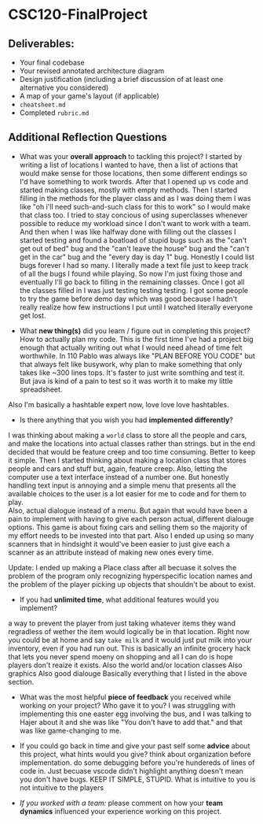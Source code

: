 # CSC120-FinalProject

## Deliverables:
 - Your final codebase
 - Your revised annotated architecture diagram
 - Design justification (including a brief discussion of at least one alternative you considered)
 - A map of your game's layout (if applicable)
 - `cheatsheet.md`
 - Completed `rubric.md`
  
## Additional Reflection Questions
 - What was your **overall approach** to tackling this project?
 I started by writing a list of locations I wanted to have, then a list of actions that would make sense for those locations, then some different endings so I'd have something to work twords. After that I opened up vs code and started making classes, mostly with empty methods. Then I started filling in the methods for the player class and as I was doing them I was like "oh i'll need such-and-such class for this to work" so I would make that class too. I tried to stay concious of using superclasses whenever possible to reduce my workload since I don't want to work with a team. 
 And then when I was like halfway done with filling out the classes I started testing and found a boatload of stupid bugs such as the "can't get out of bed" bug and the "can't leave the house" bug and the "can't get in the car" bug and the "every day is day 1" bug. Honestly I could list bugs forever I had so many. I literally made a text file just to keep track of all the bugs I found while playing. So now I'm just fixing those and eventually I'll go back to filling in the remaining classes.
 Once I got all the classes filled in I was just testing testing testing. I got some people to try the game before demo day which was good because I hadn't really realize how few instructions I put until I watched literally everyone get lost.

 - What **new thing(s)** did you learn / figure out in completing this project?
 How to actually plan my code. This is the first time I've had a project big enough that actually writing out what I would need ahead of time felt worthwhile. In 110 Pablo was always like "PLAN BEFORE YOU CODE" but that always felt like busywork, why plan to make something that only takes like ~300 lines tops. It's faster to just write somthing and test it. But java is kind of a pain to test so it was worth it to make my little spreadsheet. 

 Also I'm basically a hashtable expert now, love love love hashtables.
 - Is there anything that you wish you had **implemented differently**?

 I was thinking about making a `world` class to store all the people and cars, and make the locations into actual classes rather than strings. but in the end decided that would be feature creep and too time consuming. Better to keep it simple.
Then I started thinking about making a location class that stores people and cars and stuff but, again, feature creep.
Also, letting the computer use a text interface instead of a number one. But honestly handling text input is annoying and a simple menu that presents all the available choices to the user is a lot easier for me to code and for them to play.  
Also, actual dialogue instead of a menu. But again that would have been a pain to implement with having to give each person actual, different dialouge options. This game is about fixing cars and selling them so the majority of my effort needs to be invested into that part.
Also I ended up using so many scanners that in hindsight it would've been easier to just give each a scanner as an attribute instead of making new ones every time.

Update: I ended up making a Place class after all becuase it solves the problem of the program only recognizing hyperspecific location names and the problem of the player picking up objects that shouldn't be about to exist.

 - If you had **unlimited time**, what additional features would you implement?

a way to prevent the player from just taking whatever items they wand regradless of wether the item would logically be in that location. Right now you could be at home and say `take milk` and it would just put milk into your inventory, even if you had run out. This is basically an infinite grocery hack that lets you never spend moeny on shopping and all I can do is hope players don't reaize it exists. 
Also the world and/or location classes
Also graphics
Also good dialouge
Basically everything that I listed in the above section. 
 
 - What was the most helpful **piece of feedback** you received while working on your project? Who gave it to you?
I was struggling with implementing this one easter egg involving the bus, and I was talking to Hajer about it and she was like "You don't have to add that." and that was like game-changing to me. 

 - If you could go back in time and give your past self some **advice** about this project, what hints would you give?
think about organization before implementation. do some debugging before you're hundereds of lines of code in. Just becuase vscode didn't highlight anything doesn't mean you don't have bugs. 
KEEP IT SIMPLE, STUPID.
What is intuitive to you is not intuitive to the players

 - _If you worked with a team:_ please comment on how your **team dynamics** influenced your experience working on this project.
